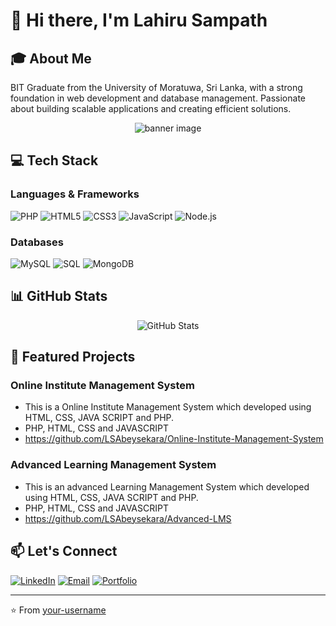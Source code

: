 # 👋 Hi there, I'm Lahiru Sampath

## 🎓 About Me
BIT Graduate from the University of Moratuwa, Sri Lanka, with a strong foundation in web development and database management. Passionate about building scalable applications and creating efficient solutions.

<div align="center">
  <img src="/api/placeholder/800/200" alt="banner image">
</div>

## 💻 Tech Stack
### Languages & Frameworks
![PHP](https://img.shields.io/badge/-PHP-777BB4?style=flat&logo=php&logoColor=white)
![HTML5](https://img.shields.io/badge/-HTML5-E34F26?style=flat&logo=html5&logoColor=white)
![CSS3](https://img.shields.io/badge/-CSS3-1572B6?style=flat&logo=css3&logoColor=white)
![JavaScript](https://img.shields.io/badge/-JavaScript-F7DF1E?style=flat&logo=javascript&logoColor=black)
![Node.js](https://img.shields.io/badge/-Node.js-339933?style=flat&logo=node.js&logoColor=white)

### Databases
![MySQL](https://img.shields.io/badge/-MySQL-4479A1?style=flat&logo=mysql&logoColor=white)
![SQL](https://img.shields.io/badge/-SQL-CC2927?style=flat&logo=microsoft-sql-server&logoColor=white)
![MongoDB](https://img.shields.io/badge/-MongoDB-47A248?style=flat&logo=mongodb&logoColor=white)

## 📊 GitHub Stats
<div align="center">
  <img src="https://github-readme-stats.vercel.app/api?username=LSAbeysekara&show_icons=true&theme=tokyonight" alt="GitHub Stats" />
</div>

## 🌟 Featured Projects
### Online Institute Management System
- This is a Online Institute Management System which developed using HTML, CSS, JAVA SCRIPT and PHP.
- PHP, HTML, CSS and JAVASCRIPT
- https://github.com/LSAbeysekara/Online-Institute-Management-System

### Advanced Learning Management System
- This is an advanced Learning Management System which developed using HTML, CSS, JAVA SCRIPT and PHP.
- PHP, HTML, CSS and JAVASCRIPT
- https://github.com/LSAbeysekara/Advanced-LMS

## 📫 Let's Connect
[![LinkedIn](https://img.shields.io/badge/-LinkedIn-0077B5?style=flat&logo=linkedin)](YOUR_LINKEDIN_URL)
[![Email](https://img.shields.io/badge/-Email-D14836?style=flat&logo=gmail&logoColor=white)](mailto:YOUR_EMAIL)
[![Portfolio](https://img.shields.io/badge/-Portfolio-000000?style=flat&logo=firefox&logoColor=white)](YOUR_PORTFOLIO_URL)

---
⭐️ From [your-username](https://github.com/your-username)
